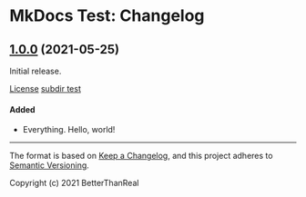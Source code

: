 # MkDocs Test: Changelog

## [1.0.0](https://betterthanreal.github.io/mkdocs-test/1.0.0) (2021-05-25)
Initial release.

[License](./license.md)
[subdir test](./subdir/test.md)

#### Added
- Everything.  Hello, world!

---
The format is based on [Keep a Changelog](https://keepachangelog.com/en/1.0.0/),
and this project adheres to [Semantic Versioning](https://semver.org/spec/v2.0.0.html).

Copyright (c) 2021 BetterThanReal

